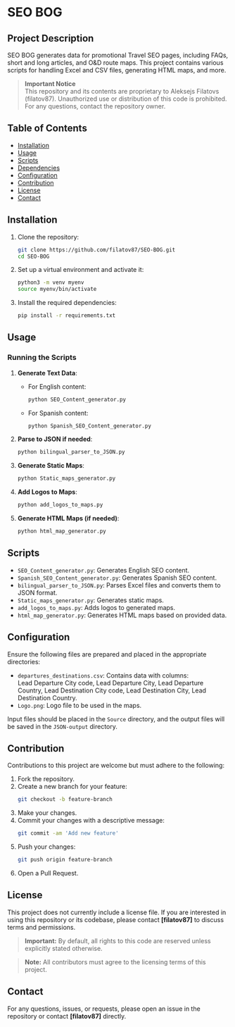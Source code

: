 # SEO BOG

## Project Description
SEO BOG generates data for promotional Travel SEO pages, including FAQs, short and long articles, and O&D route maps. This project contains various scripts for handling Excel and CSV files, generating HTML maps, and more.

> **Important Notice**  
> This repository and its contents are proprietary to Aleksejs Filatovs (filatov87). Unauthorized use or distribution of this code is prohibited. For any questions, contact the repository owner.

## Table of Contents
- [Installation](#installation)
- [Usage](#usage)
- [Scripts](#scripts)
- [Dependencies](#dependencies)
- [Configuration](#configuration)
- [Contribution](#contribution)
- [License](#license)
- [Contact](#contact)

## Installation
1. Clone the repository:
    ```sh
    git clone https://github.com/filatov87/SEO-BOG.git
    cd SEO-BOG
    ```
2. Set up a virtual environment and activate it:
    ```sh
    python3 -m venv myenv
    source myenv/bin/activate
    ```
3. Install the required dependencies:
    ```sh
    pip install -r requirements.txt
    ```

## Usage
### Running the Scripts
1. **Generate Text Data**: 
    - For English content: 
        ```sh
        python SEO_Content_generator.py
        ```
    - For Spanish content: 
        ```sh
        python Spanish_SEO_Content_generator.py
        ```

2. **Parse to JSON if needed**:
    ```sh
    python bilingual_parser_to_JSON.py
    ```

3. **Generate Static Maps**:
    ```sh
    python Static_maps_generator.py
    ```

4. **Add Logos to Maps**:
    ```sh
    python add_logos_to_maps.py
    ```

5. **Generate HTML Maps (if needed)**:
    ```sh
    python html_map_generator.py
    ```

## Scripts
- `SEO_Content_generator.py`: Generates English SEO content.
- `Spanish_SEO_Content_generator.py`: Generates Spanish SEO content.
- `bilingual_parser_to_JSON.py`: Parses Excel files and converts them to JSON format.
- `Static_maps_generator.py`: Generates static maps.
- `add_logos_to_maps.py`: Adds logos to generated maps.
- `html_map_generator.py`: Generates HTML maps based on provided data.


## Configuration
Ensure the following files are prepared and placed in the appropriate directories:
- `departures_destinations.csv`: Contains data with columns:  
  Lead Departure City code, Lead Departure City, Lead Departure Country, Lead Destination City code, Lead Destination City, Lead Destination Country.
- `Logo.png`: Logo file to be used in the maps.

Input files should be placed in the `Source` directory, and the output files will be saved in the `JSON-output` directory.

## Contribution
Contributions to this project are welcome but must adhere to the following:
1. Fork the repository.
2. Create a new branch for your feature:
    ```sh
    git checkout -b feature-branch
    ```
3. Make your changes.
4. Commit your changes with a descriptive message:
    ```sh
    git commit -am 'Add new feature'
    ```
5. Push your changes:
    ```sh
    git push origin feature-branch
    ```
6. Open a Pull Request.

## License
This project does not currently include a license file. If you are interested in using this repository or its codebase, please contact **[filatov87]** to discuss terms and permissions.

> **Important:** By default, all rights to this code are reserved unless explicitly stated otherwise.

> **Note:** All contributors must agree to the licensing terms of this project.

## Contact
For any questions, issues, or requests, please open an issue in the repository or contact **[filatov87]** directly.
